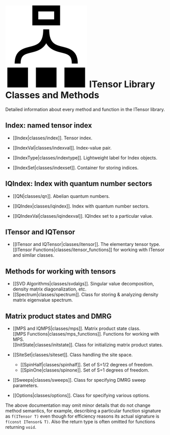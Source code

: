 # <img src="docs/classes/icon.png" class="largeicon"> ITensor Library Classes and Methods #

Detailed information about every method and function in the ITensor library.


## Index: named tensor index

* [[Index|classes/index]]. Tensor index. <br/>

* [[IndexVal|classes/indexval]]. Index-value pair. <br/>

* [[IndexType|classes/indextype]]. Lightweight label for Index objects. <br/>

* [[IndexSet|classes/indexset]]. Container for storing indices. <br/>

## IQIndex: Index with quantum number sectors

* [[QN|classes/qn]]. Abelian quantum numbers.

* [[IQIndex|classes/iqindex]]. Index with quantum number sectors. <br/>

* [[IQIndexVal|classes/iqindexval]]. IQIndex set to a particular value.

## ITensor and IQTensor

* [[ITensor and IQTensor|classes/itensor]]. The elementary tensor type. <br/>
  [[ITensor Functions|classes/itensor_functions]] for working with ITensor and similar classes. <br/>

## Methods for working with tensors

* [[SVD Algorithms|classes/svdalgs]]. Singular value decomposition, density matrix diagonalization, etc.
* [[Spectrum|classes/spectrum]]. Class for storing & analyzing density matrix eigenvalue spectrum.

## Matrix product states and DMRG

* [[MPS and IQMPS|classes/mps]]. Matrix product state class. <br/>
  [[MPS Functions|classes/mps_functions]]. Functions for working with MPS. <br/>
  [[InitState|classes/initstate]]. Class for initializing matrix product states.
* [[SiteSet|classes/siteset]]. Class handling the site space.
    * [[SpinHalf|classes/spinhalf]]. Set of S=1/2 degrees of freedom.
    * [[SpinOne|classes/spinone]]. Set of S=1 degrees of freedom.
* [[Sweeps|classes/sweeps]]. Class for specifying DMRG sweep parameters.


* [[Options|classes/options]]. Class for specifying various options.

The above documentation may omit minor details that do not change method semantics, 
for example, describing a particular function signature as `f(ITensor T)` even though
for efficiency reasons its actual signature is `f(const ITensor& T)`. 
Also the return type is often omitted for functions returning `void`.

